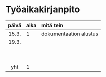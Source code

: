 # Työaikakirjanpito

| päivä | aika | mitä tein  |
| :----:|:-----| :-----|
| 15.3. | 1    | dokumentaation alustus |
| 19.3. |     |  |
|  |     |  |
|       |     |  |
|       |     |  |
|  |     |  |
|       |     |  |
|   |     |  |
|   |     |  |
|       |     |  |
|   |     |  |
| yht   | 1   | | 
